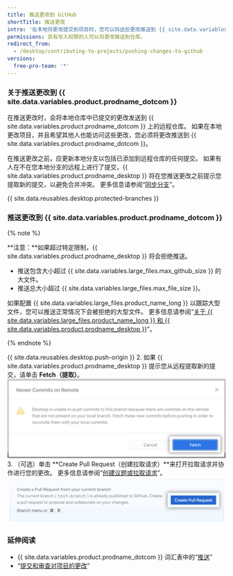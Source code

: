 ```yaml
---
title: 推送更改到 GitHub
shortTitle: 推送更改
intro: '在本地将更改提交到项目时，您可以将这些更改推送到 {{ site.data.variables.product.prodname_dotcom }}，以便其他人可以从远程仓库访问它们。'
permissions: 具有写入权限的人可以将更改推送到仓库。
redirect_from:
  - /desktop/contributing-to-projects/pushing-changes-to-github
versions:
  free-pro-team: '*'
---
```


### 关于推送更改到 {{ site.data.variables.product.prodname_dotcom }}

在推送更改时，会将本地仓库中已提交的更改发送到 {{ site.data.variables.product.prodname_dotcom }} 上的远程仓库。 如果在本地更改项目，并且希望其他人也能访问这些更改，您必须将更改推送到 {{ site.data.variables.product.prodname_dotcom }}。

在推送更改之前，应更新本地分支以包括已添加到远程仓库的任何提交。 如果有人在不在您本地分支的远程上进行了提交，{{ site.data.variables.product.prodname_desktop }} 将在您推送更改之前提示您提取新的提交，以避免合并冲突。 更多信息请参阅“[同步分支](/desktop/contributing-to-projects/syncing-your-branch)”。

{{ site.data.reusables.desktop.protected-branches }}

### 推送更改到 {{ site.data.variables.product.prodname_dotcom }}

{% note %}

**注意：**如果超过特定限制，{{ site.data.variables.product.prodname_desktop }} 将会拒绝推送。

- 推送包含大小超过 {{ site.data.variables.large_files.max_github_size }} 的大文件。
- 推送总大小超过 {{ site.data.variables.large_files.max_file_size }}。

如果配置 {{ site.data.variables.large_files.product_name_long }} 以跟踪大型文件，您可以推送正常情况下会被拒绝的大型文件。 更多信息请参阅“[关于 {{ site.data.variables.large_files.product_name_long }} 和 {{ site.data.variables.product.prodname_desktop }}](/desktop/getting-started-with-github-desktop/about-git-large-file-storage-and-github-desktop)”。

{% endnote %}

{{ site.data.reusables.desktop.push-origin }}
2. 如果 {{ site.data.variables.product.prodname_desktop }} 提示您从远程提取新的提交，请单击 **Fetch（提取）**。 ![提取按钮](/assets/images/help/desktop/fetch-newer-commits.png)
3. （可选）单击 **Create Pull Request（创建拉取请求）**来打开拉取请求并协作进行您的更改。 更多信息请参阅“[创建议题或拉取请求](/desktop/contributing-to-projects/creating-an-issue-or-pull-request)”。 ![创建拉取请求按钮](/assets/images/help/desktop/create-pull-request.png)

### 延伸阅读
- {{ site.data.variables.product.prodname_dotcom }} 词汇表中的“[推送](/github/getting-started-with-github/github-glossary/#push)”
- “[提交和审查对项目的更改](/desktop/contributing-to-projects/committing-and-reviewing-changes-to-your-project)”
